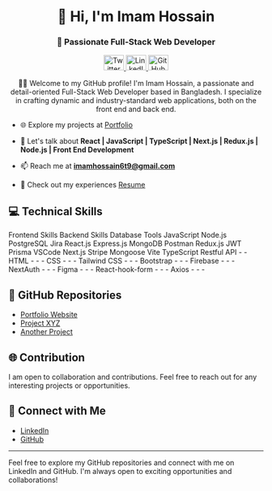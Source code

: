 <h1 align="center">👋 Hi, I'm Imam Hossain</h1>
<h3 align="center">🚀 Passionate Full-Stack Web Developer</h3>

<p align="center">
  <a href="https://twitter.com/imam_hossain_wd" target="_blank">
    <img src="https://raw.githubusercontent.com/rahuldkjain/github-profile-readme-generator/master/src/images/icons/Social/twitter.svg" alt="Twitter" height="30" width="40" />
  </a>
  <a href="https://linkedin.com/in/imam-hossain-web-dev/" target="_blank">
    <img src="https://raw.githubusercontent.com/rahuldkjain/github-profile-readme-generator/master/src/images/icons/Social/linked-in-alt.svg" alt="LinkedIn" height="30" width="40" />
  </a>
  <a href="https://github.com/imam-hossain-wd" target="_blank">
    <img src="https://raw.githubusercontent.com/rahuldkjain/github-profile-readme-generator/master/src/images/icons/Social/github.svg" alt="GitHub" height="30" width="40" />
  </a>
</p>

<p align="center">
  👨‍💻 Welcome to my GitHub profile! I'm Imam Hossain, a passionate and detail-oriented Full-Stack Web Developer based in Bangladesh. I specialize in crafting dynamic and industry-standard web applications, both on the front end and back end.
</p>

- 🌐 Explore my projects at [Portfolio](https://imam-protfolio.netlify.app/)

- 💬 Let's talk about **React | JavaScript | TypeScript | Next.js | Redux.js | Node.js | Front End Development**

- 📫 Reach me at **imamhossain6t9@gmail.com**

- 📄 Check out my experiences [Resume](https://drive.google.com/file/d/1DiUwrhR6nsu77Xxutwb33407iB9xZODZ/view?usp=sharing)


## 💻 Technical Skills

Frontend Skills   Backend Skills    Database       Tools
JavaScript        Node.js           PostgreSQL     Jira
React.js          Express.js        MongoDB        Postman
Redux.js          JWT               Prisma         VSCode
Next.js           Stripe            Mongoose       Vite
TypeScript        Restful API       -              -
HTML              -                 -              -
CSS               -                 -              -
Tailwind CSS      -                 -              -
Bootstrap         -                 -              -
Firebase          -                 -              -
NextAuth          -                 -              -
Figma            -                  -              -
React-hook-form  -                 -              -
Axios            -                 -              -


## 🚀 GitHub Repositories
- [Portfolio Website](https://github.com/imam-hossain-wd/portfolio)
- [Project XYZ](https://github.com/imam-hossain-wd/project-xyz)
- [Another Project](https://github.com/imam-hossain-wd/another-project)

## 🌐 Contribution
I am open to collaboration and contributions. Feel free to reach out for any interesting projects or opportunities.

## 🤝 Connect with Me
- [LinkedIn](https://www.linkedin.com/in/imamhossain6t9/)
- [GitHub](https://github.com/imam-hossain-wd)

---
Feel free to explore my GitHub repositories and connect with me on LinkedIn and GitHub. I'm always open to exciting opportunities and collaborations!
